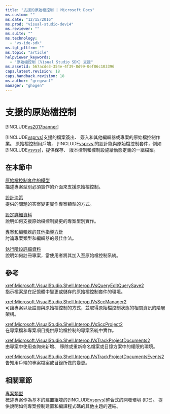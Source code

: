```yaml
---
title: "支援的原始檔控制 | Microsoft Docs"
ms.custom: ""
ms.date: "12/15/2016"
ms.prod: "visual-studio-dev14"
ms.reviewer: ""
ms.suite: ""
ms.technology: 
  - "vs-ide-sdk"
ms.tgt_pltfrm: ""
ms.topic: "article"
helpviewer_keywords: 
  - "原始檔控制 [Visual Studio SDK] 支援"
ms.assetid: 567acde3-354e-4f39-8d99-0ef86c103396
caps.latest.revision: 18
caps.handback.revision: 18
ms.author: "gregvanl"
manager: "ghogen"
---
```

# 支援的原始檔控制
[!INCLUDE[vs2017banner](../../code-quality/includes/vs2017banner.md)]

[!INCLUDE[vsprvs](../../code-quality/includes/vsprvs_md.md)]支援的檔案簽出、 簽入和其他編輯器或專案的原始檔控制作業。  原始檔控制用戶端， [!INCLUDE[vsprvs](../../code-quality/includes/vsprvs_md.md)]的設計能與原始檔控制套件，例如[!INCLUDE[vsvss](../../extensibility/includes/vsvss_md.md)]，提供保存、 版本控制和控制設施給動態定義的一組檔案。  
  
## 在本節中  
 [原始檔控制套件的模型](../../extensibility/internals/model-for-source-control-packages.md)  
 描述專案型別必須實作的介面來支援原始檔控制。  
  
 [設計決策](../../extensibility/internals/source-control-design-decisions.md)  
 提供的問題的答案變更實作專案類型的方式。  
  
 [設定詳細資料](../../extensibility/internals/source-control-configuration-details.md)  
 說明如何支援原始檔控制變更的專案型別實作。  
  
 [專案和編輯器的其他指導方針](../../extensibility/internals/additional-source-control-guidelines-for-projects-and-editors.md)  
 討論專案類型和編輯器的最佳作法。  
  
 [執行階段詳細資料](../../extensibility/internals/source-control-runtime-details.md)  
 說明如何註冊專案，當使用者將其加入至原始檔控制系統。  
  
## 參考  
 <xref:Microsoft.VisualStudio.Shell.Interop.IVsQueryEditQuerySave2>  
 指示檔案是在記憶體中變更或儲存的原始檔控制套件的環境。  
  
 <xref:Microsoft.VisualStudio.Shell.Interop.IVsSccManager2>  
 可讓專案以及註冊與原始檔控制的方式，並取得原始檔控制狀態的相關資訊的階層架構。  
  
 <xref:Microsoft.VisualStudio.Shell.Interop.IVsSccProject2>  
 在專案檔和專案項目提供原始檔控制的專案系統中實作。  
  
 <xref:Microsoft.VisualStudio.Shell.Interop.IVsTrackProjectDocuments2>  
 由專案中使用查詢來新增、 移除或重新命名檔案或目錄方案中的權限的環境。  
  
 <xref:Microsoft.VisualStudio.Shell.Interop.IVsTrackProjectDocumentsEvents2>  
 告知用戶端的專案檔案或目錄所做的變更。  
  
## 相關章節  
 [專案類型](../../extensibility/internals/project-types.md)  
 概述專案作為基本的建置組塊的[!INCLUDE[vsprvs](../../code-quality/includes/vsprvs_md.md)]整合式的開發環境 \(IDE\)。  提供說明如何專案控制建置和編譯程式碼的其他主題的連結。